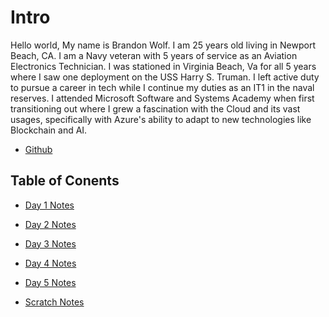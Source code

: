 # Intro 

Hello world,
My name is Brandon Wolf. I am 25 years old living in Newport Beach, CA. I am a Navy veteran with 5 years of service as an Aviation Electronics Technician. I was stationed in Virginia Beach, Va for all 5 years where I saw one deployment on the USS Harry S. Truman. I left active duty to pursue a career in tech while I continue my duties as an IT1 in the naval reserves. I attended Microsoft Software and Systems Academy when first transitioning out where I grew a fascination with the Cloud and its vast usages, specifically with Azure's ability to adapt to new technologies like Blockchain and AI.

- [Github](https://github.com/bwolf7)

## Table of Conents
- [Day 1 Notes](readin_notes_day1.md)
- [Day 2 Notes](day2notes.md)
- [Day 3 Notes](day3notes.md)
- [Day 4 Notes]()
- [Day 5 Notes]()


- [Scratch Notes](scratch_notes.md)



